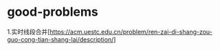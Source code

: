 # good-problems

1.实时线段合并[https://acm.uestc.edu.cn/problem/ren-zai-di-shang-zou-guo-cong-tian-shang-lai/description/]
